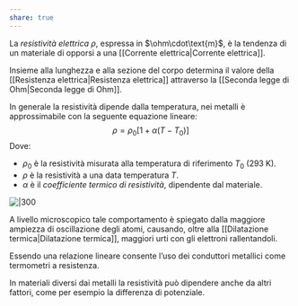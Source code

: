 ```yaml
---
share: true
---
```

La *resistività elettrica* $\rho$, espressa in $\ohm\cdot\text{m}$, è la tendenza di un materiale di opporsi a una [[Corrente elettrica|Corrente elettrica]].

Insieme alla lunghezza e alla sezione del corpo determina il valore della [[Resistenza elettrica|Resistenza elettrica]] attraverso la [[Seconda legge di Ohm|Seconda legge di Ohm]].

In generale la resistività dipende dalla temperatura, nei metalli è approssimabile con la seguente equazione lineare:
$$\rho = \rho_0[1+\alpha(T-T_0)]$$
Dove:
- $\rho_0$ è la resistività misurata alla temperatura di riferimento $T_0$ ($293\;\text{K}$).
- $\rho$ è la resistività a una data temperatura $T$.
- $\alpha$ è il *coefficiente termico di resistività*, dipendente dal materiale.

![|300](fb62bf20226a1652c04678fbe30f0ef7_MD5%201.png)

A livello microscopico tale comportamento è spiegato dalla maggiore ampiezza di oscillazione degli atomi, causando, oltre alla [[Dilatazione termica|Dilatazione termica]], maggiori urti con gli elettroni rallentandoli.

Essendo una relazione lineare consente l’uso dei conduttori metallici come termometri a resistenza.

In materiali diversi dai metalli la resistività può dipendere anche da altri fattori, come per esempio la differenza di potenziale.